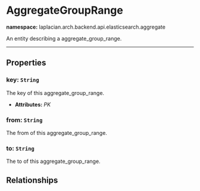 

# **AggregateGroupRange**
**namespace:** laplacian.arch.backend.api.elasticsearch.aggregate

An entity describing a aggregate_group_range.



---

## Properties

### key: `String`
The key of this aggregate_group_range.
- **Attributes:** *PK*

### from: `String`
The from of this aggregate_group_range.

### to: `String`
The to of this aggregate_group_range.

## Relationships
